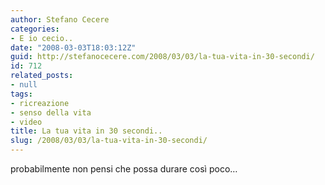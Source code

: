 ```yaml
---
author: Stefano Cecere
categories:
- E io cecio..
date: "2008-03-03T18:03:12Z"
guid: http://stefanocecere.com/2008/03/03/la-tua-vita-in-30-secondi/
id: 712
related_posts:
- null
tags:
- ricreazione
- senso della vita
- video
title: La tua vita in 30 secondi..
slug: /2008/03/03/la-tua-vita-in-30-secondi/
---
```


probabilmente non pensi che possa durare così poco&#8230;